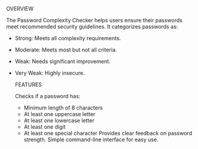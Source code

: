 OVERVIEW

The Password Complexity Checker helps users ensure their passwords meet recommended security guidelines. It categorizes passwords as:
     
 - Strong: Meets all complexity requirements. 
 - Moderate: Meets most but not all criteria.
 - Weak: Needs significant improvement.
 - Very Weak: Highly insecure.

   FEATURES

   Checks if a password has:
   - Minimum length of 8 characters
   - At least one uppercase letter
   - At least one lowercase letter
   - At least one digit
   - At least one special character
 Provides clear feedback on password strength.
 Simple command-line interface for easy use.


